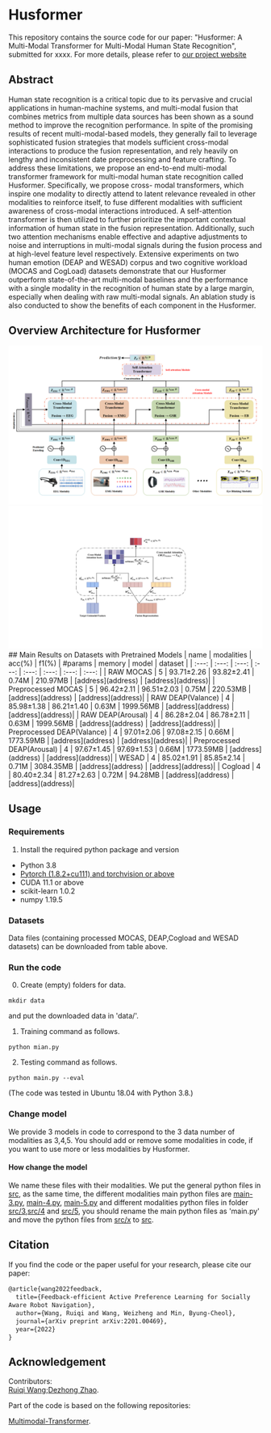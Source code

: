 # Husformer
This repository contains the source code for our paper: "Husformer: A Multi-Modal Transformer for Multi-Modal Human State Recognition", submitted for xxxx. 
For more details, please refer to [our project website](xxxx)


## Abstract
Human state recognition is a critical topic due to its pervasive and crucial applications in human-machine systems, and multi-modal fusion that combines metrics from multiple data sources has been shown as a sound method to improve the recognition performance. In spite of the promising results of recent multi-modal-based models, they generally fail to leverage sophisticated fusion strategies that models sufficient cross-modal interactions to produce the fusion representation, and rely heavily on lengthy and inconsistent date preprocessing and feature crafting. To address these limitations, we propose an end-to-end multi-modal transformer framework for multi-modal human state recognition called Husformer. Specifically, we propose cross-
modal transformers, which inspire one modality to directly attend to latent relevance revealed in other modalities to reinforce itself, to fuse different modalities with sufficient awareness of cross-modal interactions introduced. A self-attention transformer is then utilized to further prioritize the important contextual information of human state in the fusion representation. Additionally, such two attention mechanisms enable effective and adaptive adjustments to noise and interruptions in multi-modal signals during the fusion process and at high-level feature level respectively. Extensive experiments on two human emotion (DEAP and WESAD) corpus and two cognitive workload (MOCAS and CogLoad) datasets demonstrate that our Husformer outperform state-of-the-art multi-modal baselines and the performance with a single modality in the recognition of human state by a large margin, especially when dealing with raw multi-modal signals. An ablation study is also conducted to show the benefits of each component in the Husformer.


## Overview Architecture for Husformer
<div align=center>
<img src="/figure/architecture.png" width="800" />
</div>  

<div align=left>
<img src="/figure/CM.pdf" width="800" />
</div>  
## Main Results on Datasets with Pretrained Models
| name | modalities | acc(%) | f1(%) | #params | memory |  model | dataset |
| :---: | :---: | :---: | :---: | :---: | :---: | :---: | :---: |
| RAW MOCAS | 5 | 93.71±2.26 | 93.82±2.41 | 0.74M | 210.97MB | [address](address) | [address](address)|
| Preprocessed MOCAS | 5 | 96.42±2.11 | 96.51±2.03 | 0.75M | 220.53MB | [address](address) | [address](address)|
| RAW DEAP(Valance) | 4 | 85.98±1.38 | 86.21±1.40 | 0.63M | 1999.56MB | [address](address) | [address](address)|
| RAW DEAP(Arousal) | 4 | 86.28±2.04 | 86.78±2.11 | 0.63M | 1999.56MB | [address](address) | [address](address)|
| Preprocessed DEAP(Valance) | 4 | 97.01±2.06 | 97.08±2.15 | 0.66M |  1773.59MB | [address](address) | [address](address)|
| Preprocessed DEAP(Arousal) | 4 | 97.67±1.45 | 97.69±1.53 | 0.66M |  1773.59MB | [address](address) | [address](address)|
| WESAD | 4 | 85.02±1.91 | 85.85±2.14 | 0.71M | 3084.35MB | [address](address) | [address](address)|
| Cogload | 4 | 80.40±2.34 | 81.27±2.63 | 0.72M | 94.28MB | [address](address) | [address](address)|


## Usage
### Requirements
1. Install the required python package and version

- Python 3.8
- [Pytorch (1.8.2+cu111) and torchvision or above](https://pytorch.org/)
- CUDA  11.1 or above
- scikit-learn  1.0.2
- numpy 1.19.5

### Datasets
Data files (containing processed MOCAS, DEAP,Cogload and WESAD datasets) can be downloaded from table above.

### Run the code
0. Create (empty) folders for data.
```
mkdir data
```
and put the downloaded data in 'data/'.

1. Training command as follows. 
```
python mian.py
```

2. Testing command as follows.
```
python main.py --eval
```


(The code was tested in Ubuntu 18.04 with Python 3.8.)
### Change model
We provide 3 models in code to correspond to the 3 data number of modalities as 3,4,5. You should add or remove some modalities in code, if you want to use more or less modalities by Husformer.
#### How change the model
We name these files with their modalities. We put the general python files in [src](src), as the same time, the different modalities main python files are [main-3.py](main-3.py), [main-4.py](main-4.py), [main-5.py](main-5.py) and different modalities python files in folder [src/3](src/3),[src/4](src/4) and [src/5](src/5), you should rename the main python files as 'main.py' and move the python files from [src/x](src/x) to [src](src).


## Citation
If you find the code or the paper useful for your research, please cite our paper:
```
@article{wang2022feedback,
  title={Feedback-efficient Active Preference Learning for Socially Aware Robot Navigation},
  author={Wang, Ruiqi and Wang, Weizheng and Min, Byung-Cheol},
  journal={arXiv preprint arXiv:2201.00469},
  year={2022}
}
```

## Acknowledgement

Contributors:  
[Ruiqi Wang](https://github.com/R7-Robot?tab=repositories);[Dezhong Zhao](https://github.com/zdz0086).

Part of the code is based on the following repositories:  

[Multimodal-Transformer](https://github.com/yaohungt/Multimodal-Transformer).




